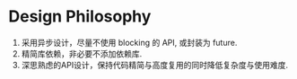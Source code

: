 # Design Philosophy
1. 采用异步设计，尽量不使用 blocking 的 API, 或封装为 future.
2. 精简库依赖，非必要不添加依赖库.
3. 深思熟虑的API设计，保持代码精简与高度复用的同时降低复杂度与使用难度.
